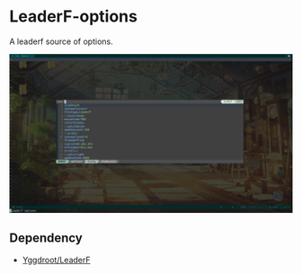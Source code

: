 LeaderF-options
===============

A leaderf source of options.

![screenshot](images/screenshot.png "screenshot")

Dependency
----------

- [Yggdroot/LeaderF](https://github.com/Yggdroot/LeaderF)
